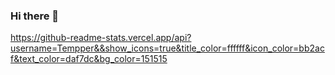 ### Hi there 👋
https://github-readme-stats.vercel.app/api?username=Tempper&&show_icons=true&title_color=ffffff&icon_color=bb2acf&text_color=daf7dc&bg_color=151515
<!--
**Tempper/Tempper** is a ✨ _special_ ✨ repository because its `README.md` (this file) appears on your GitHub profile.

Here are some ideas to get you started:

- 🔭 I’m currently working on ...
- 🌱 I’m currently learning ...
- 👯 I’m looking to collaborate on ...
- 🤔 I’m looking for help with ...
- 💬 Ask me about ...
- 📫 How to reach me: ...
- 😄 Pronouns: ...
- ⚡ Fun fact: ...
-->
